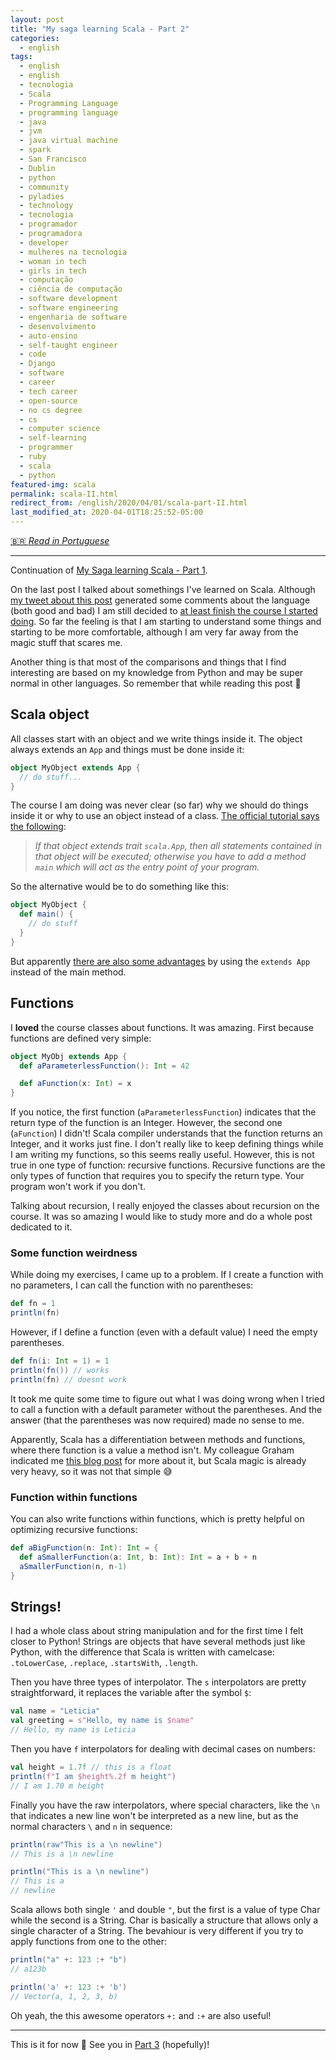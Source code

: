 ```yaml
---
layout: post
title: "My saga learning Scala - Part 2"
categories:
  - english
tags:
  - english
  - english
  - tecnologia
  - Scala
  - Programming Language
  - programming language
  - java
  - jvm
  - java virtual machine
  - spark
  - San Francisco
  - Dublin
  - python
  - community 
  - pyladies
  - technology
  - tecnologia
  - programador
  - programadora
  - developer
  - mulheres na tecnologia
  - woman in tech
  - girls in tech
  - computação
  - ciência de computação
  - software development
  - software engineering
  - engenharia de software
  - desenvolvimento
  - auto-ensino
  - self-taught engineer
  - code
  - Django
  - software
  - career
  - tech career
  - open-source
  - no cs degree
  - cs
  - computer science
  - self-learning
  - programmer
  - ruby
  - scala
  - python
featured-img: scala
permalink: scala-II.html
redirect_from: /english/2020/04/01/scala-part-II.html
last_modified_at: 2020-04-01T18:25:52-05:00
---
```


[🇧🇷 *Read in Portuguese*]({{base}}/scala-parte-II.html)

---


Continuation of [My Saga learning Scala - Part 1]({{base}}/english/2020/03/08/scala-part-I.html). 

On the last post I talked about somethings I've learned on Scala. Although [my tweet about this post](https://twitter.com/leleportella/status/1237322864514281472) generated some comments about the language (both good and bad) I am still decided to [at least finish the course I started doing](https://www.udemy.com/course/rock-the-jvm-scala-for-beginners/). So far the feeling is that I am starting to understand some things and starting to be more comfortable, although I am very far away from the magic stuff that scares me.

Another thing is that most of the comparisons and things that I find interesting are based on my knowledge from Python and may be super normal in other languages. So remember that while reading this post 🙂 


## Scala object

All classes start with an object and we write things inside it. The object always extends an `App` and things must be done inside it:

```scala
object MyObject extends App {
  // do stuff...
}
```

The course I am doing was never clear (so far) why we should do things inside it or why to use an object instead of a class. [The official tutorial says the following](https://www.scala-lang.org/documentation/your-first-lines-of-scala.html):


> *If that object extends trait `scala.App`, then all statements contained in that object will be executed; otherwise you have to add a method `main` which will act as the entry point of your program.*

So the alternative would be to do something like this:

```scala
object MyObject {
  def main() {
    // do stuff
  }
}
```

But apparently [there are also some advantages](https://stackoverflow.com/a/11667791/3538098) by using the `extends App` instead of the main method.


## Functions

I **loved** the course classes about functions. It was amazing. First because functions are defined very simple:

```scala
object MyObj extends App {
  def aParameterlessFunction(): Int = 42

  def aFunction(x: Int) = x
}
```

If you notice, the first function (`aParameterlessFunction`) indicates that the return type of the function is an Integer. However, the second one (`aFunction`) I didn't! Scala compiler understands that the function returns an Integer, and it works just fine. I don't really like to keep defining things while I am writing my functions, so this seems really useful. However, this is not true in one type of function: recursive functions. Recursive functions are the only types of function that requires you to specify the return type. Your program won't work if you don't. 

Talking about recursion, I really enjoyed the classes about recursion on the course. It was so amazing I would like to study more and do a whole post dedicated to it.

### Some function weirdness

While doing my exercises, I came up to a problem. If I create a function with no parameters, I can call the function with no parentheses:

```scala
def fn = 1
println(fn)
```

However, if I define a function (even with a default value) I need the empty parentheses. 

```scala
def fn(i: Int = 1) = 1
println(fn()) // works
println(fn) // doesnt work
```

It took me quite some time to figure out what I was doing wrong when I tried to call a function with a default parameter without the parentheses. And the answer (that the parentheses was now required) made no sense to me. 

Apparently, Scala has a differentiation between methods and functions, where there function is a value a method isn't. My colleague Graham indicated me [this blog post](https://tpolecat.github.io/2014/06/09/methods-functions.html) for more about it, but Scala magic is already very heavy, so it was not that simple 😅 

### Function within functions

You can also write functions within functions, which is pretty helpful on optimizing recursive functions:


```scala
def aBigFunction(n: Int): Int = {
  def aSmallerFunction(a: Int, b: Int): Int = a + b + n
  aSmallerFunction(n, n-1)
}
```


## Strings!

I had a whole class about string manipulation and for the first time I felt closer to Python! Strings are objects that have several methods just like Python, with the difference that Scala is written with camelcase: `.toLowerCase`, `.replace`, `.startsWith`, `.length`. 

Then you have three types of interpolator. The `s` interpolators are pretty straightforward, it replaces the variable after the symbol `$`:

```scala
val name = "Leticia"
val greeting = s"Hello, my name is $name"
// Hello, my name is Leticia
```

Then you have `f` interpolators for dealing with decimal cases on numbers:


```scala
val height = 1.7f // this is a float
println(f"I am $height%.2f m height")
// I am 1.70 m height
```

Finally you have the raw interpolators, where special characters, like the `\n` that indicates a new line won't be interpreted as a new line, but as the normal characters `\` and `n` in sequence:


```scala
println(raw"This is a \n newline")
// This is a \n newline

println("This is a \n newline")
// This is a
// newline
```

Scala allows both single `'` and double `"`, but the first is a value of type Char while the second is a String. Char is basically a structure that allows only a single character of a String. The bevahiour is very different if you try to apply functions from one to the other:


```scala
println("a" +: 123 :+ "b")
// a123b

println('a' +: 123 :+ 'b')
// Vector(a, 1, 2, 3, b)
```

Oh yeah, the this awesome operators `+:` and `:+` are also useful!

----------

This is it for now 🙂 See you in [Part 3](https://leportella.com/english/2020/04/12/scala-part-III.html) (hopefully)! 

